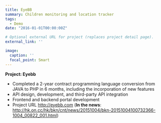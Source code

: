 ```yaml
---
title: EyeBB
summary: Children monitoring and location tracker
tags:
  - Demo
date: "2016-01-01T00:00:00Z"

# Optional external URL for project (replaces project detail page).
external_link: ''

image:
  caption: ''
  focal_point: Smart
---
```


**Project: Eyebb**
- Completed a 2-year contract programming language conversion from JAVA to PHP in 6 months, including the incorporation of new features
- API design, development, and third-party API integration
- Frontend and backend portal development
- Project URL http://eyebb.com (**In the news**:
http://hk.on.cc/hk/bkn/cnt/news/20151004/bkn-20151004100732366-1004_00822_001.html)

